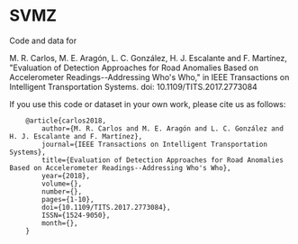# SVMZ
Code and data for

M. R. Carlos, M. E. Aragón, L. C. González, H. J. Escalante and F. Martínez, "Evaluation of Detection Approaches for Road Anomalies Based on Accelerometer Readings--Addressing Who's Who," in IEEE Transactions on Intelligent Transportation Systems. doi: 10.1109/TITS.2017.2773084

If you use this code or dataset in your own work, please cite us as follows:

        @article{carlos2018,
            author={M. R. Carlos and M. E. Aragón and L. C. González and H. J. Escalante and F. Martínez}, 
            journal={IEEE Transactions on Intelligent Transportation Systems}, 
            title={Evaluation of Detection Approaches for Road Anomalies Based on Accelerometer Readings--Addressing Who's Who}, 
            year={2018}, 
            volume={}, 
            number={}, 
            pages={1-10}, 
            doi={10.1109/TITS.2017.2773084}, 
            ISSN={1524-9050}, 
            month={},
        }
